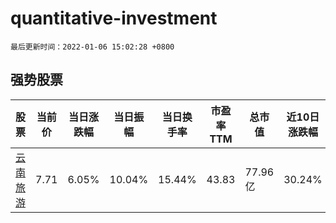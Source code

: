 # quantitative-investment

`最后更新时间：2022-01-06 15:02:28 +0800`

## 强势股票

|股票|当前价|当日涨跌幅|当日振幅|当日换手率|市盈率TTM|总市值|近10日涨跌幅|
|----|----|----|----|----|----|----|----|
|[云南旅游](https://xueqiu.com/S/SZ002059)|7.71|6.05%|10.04%|15.44%|43.83|77.96亿|30.24%|
